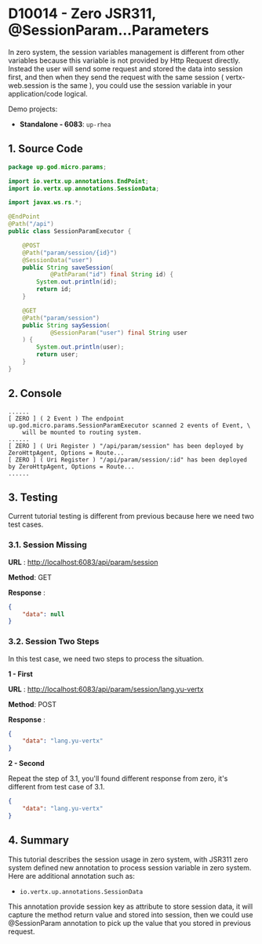 # D10014 - Zero JSR311, @SessionParam...Parameters

In zero system, the session variables management is different from other variables because this variable is not provided
by Http Request directly. Instead the user will send some request and stored the data into session first, and then when
they send the request with the same session \( vertx-web.session is the same \), you could use the session variable in
your application/code logical.

Demo projects:

* **Standalone - 6083**: `up-rhea`

## 1. Source Code

```java
package up.god.micro.params;

import io.vertx.up.annotations.EndPoint;
import io.vertx.up.annotations.SessionData;

import javax.ws.rs.*;

@EndPoint
@Path("/api")
public class SessionParamExecutor {

    @POST
    @Path("param/session/{id}")
    @SessionData("user")
    public String saveSession(
            @PathParam("id") final String id) {
        System.out.println(id);
        return id;
    }

    @GET
    @Path("param/session")
    public String saySession(
            @SessionParam("user") final String user
    ) {
        System.out.println(user);
        return user;
    }
}
```

## 2. Console

```shell
......
[ ZERO ] ( 2 Event ) The endpoint up.god.micro.params.SessionParamExecutor scanned 2 events of Event, \
    will be mounted to routing system.
......
[ ZERO ] ( Uri Register ) "/api/param/session" has been deployed by ZeroHttpAgent, Options = Route...
[ ZERO ] ( Uri Register ) "/api/param/session/:id" has been deployed by ZeroHttpAgent, Options = Route...
......
```

## 3. Testing

Current tutorial testing is different from previous because here we need two test cases.

### 3.1. Session Missing

**URL** : [http://localhost:6083/api/param/session](http://localhost:6083/api/param/session)

**Method**: GET

**Response** :

```json
{
    "data": null
}
```

### 3.2. Session Two Steps

In this test case, we need two steps to process the situation.

**1 - First**

**URL** : [http://localhost:6083/api/param/session/lang.yu-vertx](http://localhost:6083/api/param/session/lang.yu-vertx)

**Method**: POST

**Response** :

```json
{
    "data": "lang.yu-vertx"
}
```

**2 - Second**

Repeat the step of 3.1, you'll found different response from zero, it's different from test case of 3.1.

```json
{
    "data": "lang.yu-vertx"
}
```

## 4. Summary

This tutorial describes the session usage in zero system, with JSR311 zero system defined new annotation to process
session variable in zero system. Here are additional annotation such as:

* `io.vertx.up.annotations.SessionData`

This annotation provide session key as attribute to store session data, it will capture the method return value and
stored into session, then we could use @SessionParam annotation to pick up the value that you stored in previous
request.

